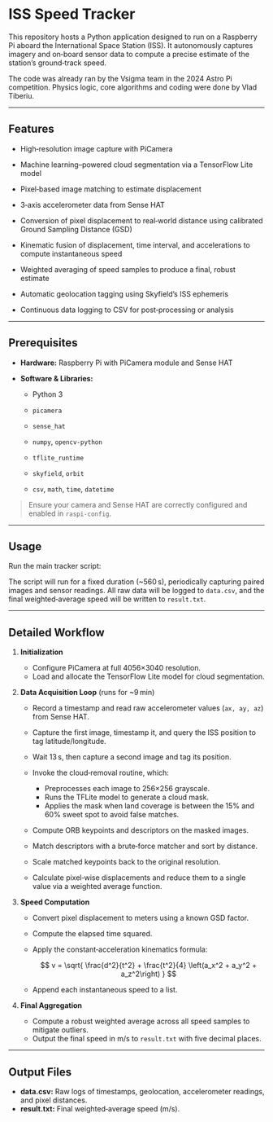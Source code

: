 # ISS Speed Tracker

This repository hosts a Python application designed to run on a Raspberry Pi aboard the International Space Station (ISS). It autonomously captures imagery and on‑board sensor data to compute a precise estimate of the station’s ground‑track speed.

The code was already ran by the Vsigma team in the 2024 Astro Pi competition. Physics logic, core algorithms and coding were done by Vlad Tiberiu.

---

## Features

* High‑resolution image capture with PiCamera

* Machine learning–powered cloud segmentation via a TensorFlow Lite model

* Pixel‑based image matching to estimate displacement

* 3‑axis accelerometer data from Sense HAT

* Conversion of pixel displacement to real‑world distance using calibrated Ground Sampling Distance (GSD)

* Kinematic fusion of displacement, time interval, and accelerations to compute instantaneous speed

* Weighted averaging of speed samples to produce a final, robust estimate

* Automatic geolocation tagging using Skyfield’s ISS ephemeris

* Continuous data logging to CSV for post‑processing or analysis

---

## Prerequisites

* **Hardware:** Raspberry Pi with PiCamera module and Sense HAT
* **Software & Libraries:**

  * Python 3

  * `picamera`

  * `sense_hat`

  * `numpy`, `opencv-python`

  * `tflite_runtime`

  * `skyfield`, `orbit`

  * `csv`, `math`, `time`, `datetime`

> Ensure your camera and Sense HAT are correctly configured and enabled in `raspi-config`.

---

## Usage

Run the main tracker script:

The script will run for a fixed duration (\~560 s), periodically capturing paired images and sensor readings. All raw data will be logged to `data.csv`, and the final weighted‑average speed will be written to `result.txt`.

---

## Detailed Workflow

1. **Initialization**

   * Configure PiCamera at full 4056×3040 resolution.
   * Load and allocate the TensorFlow Lite model for cloud segmentation.

2. **Data Acquisition Loop** (runs for \~9 min)

   * Record a timestamp and read raw accelerometer values (`ax, ay, az`) from Sense HAT.
   * Capture the first image, timestamp it, and query the ISS position to tag latitude/longitude.
   * Wait 13 s, then capture a second image and tag its position.
   * Invoke the cloud‑removal routine, which:

     * Preprocesses each image to 256×256 grayscale.
     * Runs the TFLite model to generate a cloud mask.
     * Applies the mask when land coverage is between the 15% and 60% sweet spot to avoid false matches.
   * Compute ORB keypoints and descriptors on the masked images.
   * Match descriptors with a brute‑force matcher and sort by distance.
   * Scale matched keypoints back to the original resolution.
   * Calculate pixel‑wise displacements and reduce them to a single value via a weighted average function.

3. **Speed Computation**

   * Convert pixel displacement to meters using a known GSD factor.
   * Compute the elapsed time squared.
   * Apply the constant‑acceleration kinematics formula:

     $$
v = \sqrt{ \frac{d^2}{t^2} + \frac{t^2}{4} \left(a_x^2 + a_y^2 + a_z^2\right) }
    $$
  
   * Append each instantaneous speed to a list.

4. **Final Aggregation**

   * Compute a robust weighted average across all speed samples to mitigate outliers.
   * Output the final speed in m/s to `result.txt` with five decimal places.

---

## Output Files

* **data.csv:** Raw logs of timestamps, geolocation, accelerometer readings, and pixel distances.
* **result.txt:** Final weighted‑average speed (m/s).
